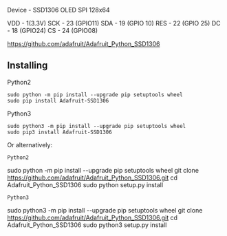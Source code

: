Device - SSD1306 OLED SPI 128x64

VDD - 1(3.3V)
SCK - 23 (GPIO11)
SDA - 19 (GPIO 10)
RES - 22 (GPIO 25)
DC - 18 (GPIO24)
CS - 24 (GPIO08)

https://github.com/adafruit/Adafruit_Python_SSD1306


Installing
----------
Python2
```
sudo python -m pip install --upgrade pip setuptools wheel
sudo pip install Adafruit-SSD1306
```
Python3
```
sudo python3 -m pip install --upgrade pip setuptools wheel
sudo pip3 install Adafruit-SSD1306
```

Or alternatively:

```
Python2
```
sudo python -m pip install --upgrade pip setuptools wheel
git clone https://github.com/adafruit/Adafruit_Python_SSD1306.git
cd Adafruit_Python_SSD1306
sudo python setup.py install
```
Python3
```
sudo python3 -m pip install --upgrade pip setuptools wheel
git clone https://github.com/adafruit/Adafruit_Python_SSD1306.git
cd Adafruit_Python_SSD1306
sudo python3 setup.py install
```
